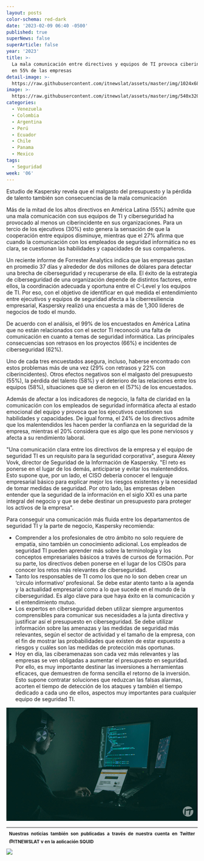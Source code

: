 ```yaml
---
layout: posts
color-schema: red-dark
date: '2023-02-09 06:40 -0500'
published: true
superNews: false
superArticle: false
year: '2023'
title: >-
  La mala comunicación entre directivos y equipos de TI provoca ciberincidentes
  en 55% de las empresas
detail-image: >-
  https://raw.githubusercontent.com/itnewslat/assets/master/img/1024x680/codigo-en-laptop-g.jpg
image: >-
  https://raw.githubusercontent.com/itnewslat/assets/master/img/540x320/codigo-en-laptop-p.jpg
categories:
  - Venezuela
  - Colombia
  - Argentina
  - Perú
  - Ecuador
  - Chile
  - Panama
  - Mexico
tags:
  - Seguridad
week: '06'
---
```

Estudio de Kaspersky revela que el malgasto del presupuesto y la pérdida de talento también son consecuencias de la mala comunicación

Más de la mitad de los altos directivos en América Latina (55%) admite que una mala comunicación con sus equipos de TI y ciberseguridad ha provocado al menos un ciberincidente en sus organizaciones. Para un tercio de los ejecutivos (30%) esto genera la sensación de que la cooperación entre equipos disminuye, mientras que el 27% afirma que cuando la comunicación con los empleados de seguridad informática no es clara, se cuestionan las habilidades y capacidades de sus compañeros.
 
Un reciente informe de Forrester Analytics indica que las empresas gastan en promedio 37 días y alrededor de dos millones de dólares para detectar una brecha de ciberseguridad y recuperarse de ella. El éxito de la estrategia de ciberseguridad de una organización depende de distintos factores, entre ellos, la coordinación adecuada y oportuna entre el C-Level y los equipos de TI. Por eso, con el objetivo de identificar en qué medida el entendimiento entre ejecutivos y equipos de seguridad afecta a la ciberresiliencia empresarial, Kaspersky realizó una encuesta a más de 1,300 líderes de negocios de todo el mundo.
 
De acuerdo con el análisis, el 99% de los encuestados en América Latina que no están relacionados con el sector TI reconoció una falta de comunicación en cuanto a temas de seguridad informática. Las principales consecuencias son retrasos en los proyectos (66%) e incidentes de ciberseguridad (62%).
 
Uno de cada tres encuestados asegura, incluso, haberse encontrado con estos problemas más de una vez (29% con retrasos y 22% con ciberincidentes). Otros efectos negativos son el malgasto del presupuesto (55%), la pérdida del talento (58%) y el deterioro de las relaciones entre los equipos (58%), situaciones que se dieron en el (57%) de los encuestados.
 
Además de afectar a los indicadores de negocio, la falta de claridad en la comunicación con los empleados de seguridad informática afecta al estado emocional del equipo y provoca que los ejecutivos cuestionen sus habilidades y capacidades. De igual forma, el 24% de los directivos admite que los malentendidos les hacen perder la confianza en la seguridad de la empresa, mientras el 20% considera que es algo que les pone nerviosos y afecta a su rendimiento laboral.

"Una comunicación clara entre los directivos de la empresa y el equipo de seguridad TI es un requisito para la seguridad corporativa", asegura Alexey Vovk, director de Seguridad de la Información de Kaspersky. "El reto es ponerse en el lugar de los demás, anticiparse y evitar los malentendidos. Esto supone que, por un lado, el CISO debería conocer el lenguaje empresarial básico para explicar mejor los riesgos existentes y la necesidad de tomar medidas de seguridad. Por otro lado, las empresas deben entender que la seguridad de la información en el siglo XXI es una parte integral del negocio y que se debe destinar un presupuesto para proteger los activos de la empresa".

Para conseguir una comunicación más fluida entre los departamentos de seguridad TI y la parte de negocio, Kaspersky recomienda:
- Comprender a los profesionales de otro ámbito no solo requiere de empatía, sino también un conocimiento adicional. Los empleados de seguridad TI pueden aprender más sobre la terminología y los conceptos empresariales básicos a través de cursos de formación. Por su parte, los directivos deben ponerse en el lugar de los CISOs para conocer los retos más relevantes de ciberseguridad.
- Tanto los responsables de TI como los que no lo son deben crear un ‘círculo informativo’ profesional. Se debe estar atento tanto a la agenda y la actualidad empresarial como a lo que sucede en el mundo de la ciberseguridad. Es algo clave para que haya éxito en la comunicación y el entendimiento mutuo.
- Los expertos en ciberseguridad deben utilizar siempre argumentos comprensibles para comunicar sus necesidades a la junta directiva y justificar así el presupuesto en ciberseguridad. Se debe utilizar información sobre las amenazas y las medidas de seguridad más relevantes, según el sector de actividad y el tamaño de la empresa, con el fin de mostrar las probabilidades que existen de estar expuesto a riesgos y cuáles son las medidas de protección más oportunas.
- Hoy en día, las ciberamenazas son cada vez más relevantes y las empresas se ven obligadas a aumentar el presupuesto en seguridad. Por ello, es muy importante destinar las inversiones a herramientas eficaces, que demuestren de forma sencilla el retorno de la inversión. Esto supone contratar soluciones que reduzcan las falsas alarmas, acorten el tiempo de detección de los ataques y también el tiempo dedicado a cada uno de ellos, aspectos muy importantes para cualquier equipo de seguridad TI.

![](https://raw.githubusercontent.com/itnewslat/assets/master/img/540x320/codigo-en-laptop-p.jpg)

<table style="height: 42px;" width="569">
<tbody>
<tr>
<td style="text-align: justify;"><sub><strong>Nuestras noticias también son publicadas a través de nuestra cuenta en Twitter <a href="https://twitter.com/itnewslat?lang=es">@ITNEWSLAT</a> y en la aplicación <a href="https://squidapp.co/en/">SQUID</a></strong></sub></td>
</tr>
</tbody>
</table>

<img src="https://tracker.metricool.com/c3po.jpg?hash=56f88a41e39ab42c063cc51676587a04"/>